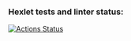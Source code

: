 ### Hexlet tests and linter status:
[![Actions Status](https://github.com/demogi4523/js-testing-project-lvl1/workflows/hexlet-check/badge.svg)](https://github.com/demogi4523/js-testing-project-lvl1/actions)